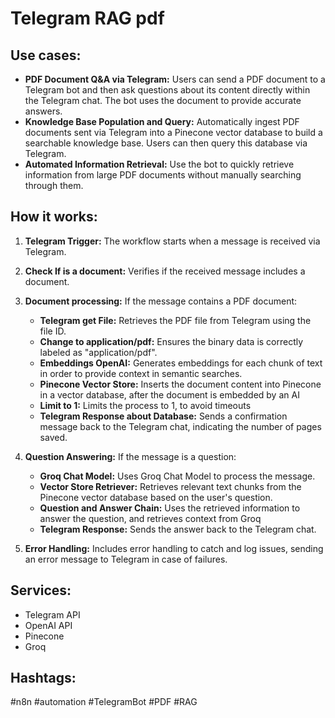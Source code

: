 # Telegram RAG pdf

## Use cases:

- **PDF Document Q&A via Telegram:** Users can send a PDF document to a Telegram bot and then ask questions about its content directly within the Telegram chat. The bot uses the document to provide accurate answers.
- **Knowledge Base Population and Query:** Automatically ingest PDF documents sent via Telegram into a Pinecone vector database to build a searchable knowledge base. Users can then query this database via Telegram.
- **Automated Information Retrieval:** Use the bot to quickly retrieve information from large PDF documents without manually searching through them.

## How it works:

1.  **Telegram Trigger:** The workflow starts when a message is received via Telegram.
2.  **Check If is a document:** Verifies if the received message includes a document.
3.  **Document processing:** If the message contains a PDF document:
    *   **Telegram get File:** Retrieves the PDF file from Telegram using the file ID.
    *   **Change to application/pdf:** Ensures the binary data is correctly labeled as "application/pdf".
    *   **Embeddings OpenAI:** Generates embeddings for each chunk of text in order to provide context in semantic searches.
    *   **Pinecone Vector Store:** Inserts the document content into Pinecone in a vector database, after the document is embedded by an AI
    *   **Limit to 1:** Limits the process to 1, to avoid timeouts
    *   **Telegram Response about Database:** Sends a confirmation message back to the Telegram chat, indicating the number of pages saved.

4.  **Question Answering:** If the message is a question:
    *   **Groq Chat Model:** Uses Groq Chat Model to process the message.
    *   **Vector Store Retriever:** Retrieves relevant text chunks from the Pinecone vector database based on the user's question.
    *   **Question and Answer Chain:** Uses the retrieved information to answer the question, and retrieves context from Groq
    *   **Telegram Response:** Sends the answer back to the Telegram chat.
5.  **Error Handling:** Includes error handling to catch and log issues, sending an error message to Telegram in case of failures.

## Services:

-   Telegram API
-   OpenAI API
-   Pinecone
-   Groq

## Hashtags:

#n8n #automation #TelegramBot #PDF #RAG
